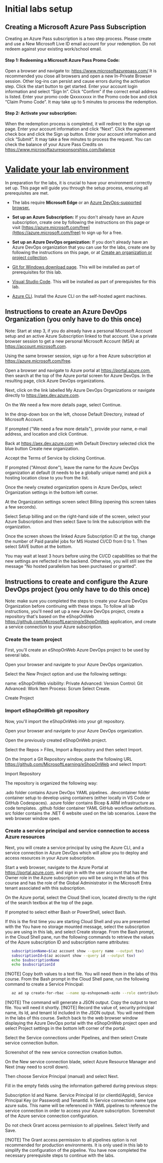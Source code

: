 # Initial labs setup 

## Creating a Microsoft Azure Pass Subscription
Creating an Azure Pass subscription is a two step process.
Please create and use a New Microsoft Live ID email account for your redemption. Do not redeem against your existing work/school email.

#### Step 1: Redeeming a Microsoft Azure Pass Promo Code:
Open a browser and navigate to: https://www.microsoftazurepass.com/
It is recommended you close all browsers and open a new In-Private Browser session. Other log-ins can persist and cause errors during the activation step.
Click the start button to get started.
Enter your account login information and select “Sign In”.
Click “Confirm” if the correct email address is listed.
Enter your promo code Qxxxxxxxx in the Promo code box and click “Claim Promo Code”.
It may take up to 5 minutes to process the redemption.

#### Step 2: Activate your subscription:
When the redemption process is completed, it will redirect to the sign up page.
Enter your account information and click “Next”.
Click the agreement check box and click the Sign up button.
Enter your account information and click “Submit”.
It may take a few minutes to process the request.
You can check the balance of your Azure Pass Credits on https://www.microsoftazuresponsorships.com/balance


# [Validate your lab environment](https://github.com/MicrosoftLearning/implement-security-through-pipeline-using-devops/blob/main/Instructions/Labs/APL2001_M00_Validate_Lab_Environment.md)

In preparation for the labs, it is crucial to have your environment correctly set up. This page will guide you through the setup process, ensuring all prerequisites are met.

- The labs require **Microsoft Edge** or an [Azure DevOps-supported browser.](https://learn.microsoft.com/azure/devops/server/compatibility?view=azure-devops#web-portal-supported-browsers)

- **Set up an Azure Subscription:** If you don't already have an Azure subscription, create one by following the instructions on this page or visit [https://azure.microsoft.com/free](https://azure.microsoft.com/free) to sign up for a free.

- **Set up an Azure DevOps organization:** If you don't already have an Azure DevOps organization that you can use for the labs, create one by following the instructions on this page, or at [Create an organization or project collection](https://learn.microsoft.com/azure/devops/organizations/accounts/create-organization).
  
- [Git for Windows download page](https://gitforwindows.org/). This will be installed as part of prerequisites for this lab.

- [Visual Studio Code](https://code.visualstudio.com/). This will be installed as part of prerequisites for this lab.

- [Azure CLI](https://learn.microsoft.com/cli/azure/install-azure-cli). Install the Azure CLI on the self-hosted agent machines.

## Instructions to create an Azure DevOps Organization (you only have to do this once)

Note: Start at step 3, if you do already have a personal Microsoft Account setup and an active Azure Subscription linked to that account.
Use a private browser session to get a new personal Microsoft Account (MSA) at https://account.microsoft.com.

Using the same browser session, sign up for a free Azure subscription at https://azure.microsoft.com/free.

Open a browser and navigate to Azure portal at https://portal.azure.com, then search at the top of the Azure portal screen for Azure DevOps. In the resulting page, click Azure DevOps organizations.

Next, click on the link labelled My Azure DevOps Organizations or navigate directly to https://aex.dev.azure.com.

On the We need a few more details page, select Continue.

In the drop-down box on the left, choose Default Directory, instead of Microsoft Account.

If prompted ("We need a few more details"), provide your name, e-mail address, and location and click Continue.

Back at https://aex.dev.azure.com with Default Directory selected click the blue button Create new organization.

Accept the Terms of Service by clicking Continue.

If prompted ("Almost done"), leave the name for the Azure DevOps organization at default (it needs to be a globally unique name) and pick a hosting location close to you from the list.

Once the newly created organization opens in Azure DevOps, select Organization settings in the bottom left corner.

At the Organization settings screen select Billing (opening this screen takes a few seconds).

Select Setup billing and on the right-hand side of the screen, select your Azure Subscription and then select Save to link the subscription with the organization.

Once the screen shows the linked Azure Subscription ID at the top, change the number of Paid parallel jobs for MS Hosted CI/CD from 0 to 1. Then select SAVE button at the bottom.

You may wait at least 3 hours before using the CI/CD capabilities so that the new settings are reflected in the backend. Otherwise, you will still see the message "No hosted parallelism has been purchased or granted".

## Instructions to create and configure the Azure DevOps project (you only have to do this once)

Note: make sure you completed the steps to create your Azure DevOps Organization before continuing with these steps.
To follow all lab instructions, you'll need set up a new Azure DevOps project, create a repository that's based on the eShopOnWeb https://github.com/MicrosoftLearning/eShopOnWeb application, and create a service connection to your Azure subscription.

### Create the team project

First, you'll create an eShopOnWeb Azure DevOps project to be used by several labs.

Open your browser and navigate to your Azure DevOps organization.

Select the New Project option and use the following settings:

name: eShopOnWeb
visibility: Private
Advanced: Version Control: Git
Advanced: Work Item Process: Scrum
Select Create.

Create Project

### Import eShopOnWeb git repository

Now, you'll import the eShopOnWeb into your git repository.

Open your browser and navigate to your Azure DevOps organization.

Open the previously created eShopOnWeb project.

Select the Repos > Files, Import a Repository and then select Import.

On the Import a Git Repository window, paste the following URL https://github.com/MicrosoftLearning/eShopOnWeb and select Import:

Import Repository

The repository is organized the following way:

.ado folder contains Azure DevOps YAML pipelines.
.devcontainer folder container setup to develop using containers (either locally in VS Code or GitHub Codespaces).
.azure folder contains Bicep & ARM infrastructure as code templates.
.github folder container YAML GitHub workflow definitions.
src folder contains the .NET 6 website used on the lab scenarios.
Leave the web browser window open.

### Create a service principal and service connection to access Azure resources

Next, you will create a service principal by using the Azure CLI, and a service connection in Azure DevOps which will allow you to deploy and access resources in your Azure subscription.

Start a web browser, navigate to the Azure Portal at https://portal.azure.com, and sign in with the user account that has the Owner role in the Azure subscription you will be using in the labs of this course and has the role of the Global Administrator in the Microsoft Entra tenant associated with this subscription.

On the Azure portal, select the Cloud Shell icon, located directly to the right of the search textbox at the top of the page.

If prompted to select either Bash or PowerShell, select Bash.

If this is the first time you are starting Cloud Shell and you are presented with the You have no storage mounted message, select the subscription you are using in this lab, and select Create storage.
From the Bash prompt, in the Cloud Shell pane, run the following commands to retrieve the values of the Azure subscription ID and subscription name attributes:

```bash
   subscriptionName=$(az account show --query name --output tsv)
   subscriptionId=$(az account show --query id --output tsv)
   echo $subscriptionName
   echo $subscriptionId
```
[!NOTE] Copy both values to a text file. You will need them in the labs of this course.
From the Bash prompt in the Cloud Shell pane, run the following command to create a Service Principal:
```bash
   az ad sp create-for-rbac --name sp-eshoponweb-azdo --role contributor --scopes /subscriptions/$subscriptionId
```
[!NOTE] The command will generate a JSON output. Copy the output to text file. You will need it shortly.
[!NOTE] Record the value of, security principal name, its Id, and tenant Id included in the JSON output. You will need them in the labs of this course.
Switch back to the web browser window displaying the Azure DevOps portal with the eShopOnWeb project open and select Project settings in the bottom left corner of the portal.

Select the Service connections under Pipelines, and then select Create service connection button.

Screenshot of the new service connection creation button.

On the New service connection blade, select Azure Resource Manager and Next (may need to scroll down).

Then choose Service Principal (manual) and select Next.

Fill in the empty fields using the information gathered during previous steps:

Subscription Id and Name.
Service Principal Id (or clientId/AppId), Service Principal Key (or Password) and TenantId.
In Service connection name type azure subs. This name will be referenced in YAML pipelines to reference the service connection in order to access your Azure subscription.
Screenshot of the Azure service connection configuration.

Do not check Grant access permission to all pipelines. Select Verify and Save.

[!NOTE] The Grant access permission to all pipelines option is not recommended for production environments. It is only used in this lab to simplify the configuration of the pipeline.
You have now completed the necessary prerequisite steps to continue with the labs.